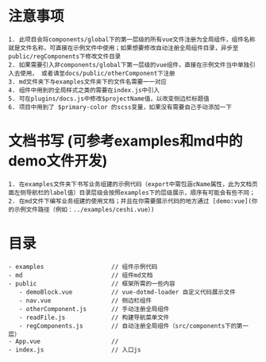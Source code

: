 # 注意事项
    1. 此项目会将components/global下的第一层级的所有vue文件注册为全局组件，组件名称就是文件名称，可直接在示例文件中使用；如果想要修改自动注册全局组件目录，异步至public/regComponents下修改文件目录
    2. 如果需要引入非components/global下第一层级的vue组件，直接在示例文件当中单独引入去使用， 或者请至docs/public/otherComponent下注册
    3. md文件夹下与examples文件夹下的文件名需要一一对应
    4. 组件中用到的全局样式之类的需要在index.js中引入
    5. 可在plugins/docs.js中修改$projectName值，以改变侧边栏标题值
    6. 项目中用到了 $primary-color 的scss变量，如果没有需要自己手动添加一下

# 文档书写 (可参考examples和md中的demo文件开发)
    1. 在examples文件夹下书写业务组建的示例代码（export中需包涵cName属性，此为文档页面左侧导航栏的label值）目录层级会按照examples下的层级展示，顺序有可能会有些不同；
    2. 在md文件下编写业务组建的使用文档；并且在你需要展示代码的地方通过 [demo:vue](你的示例文件路径（例如：../examples/ceshi.vue）)


# 目录

    - examples                   // 组件示例代码
    - md                         // 组件md文档
    - public                     // 框架所需的一些内容
       - demoBlock.vue           // vue-dotmd-loader 自定义代码展示文件
       - nav.vue                 // 侧边栏组件
       - otherComponent.js       // 手动注册全局组件
       - readFile.js             // 构建导航菜单文件
       - regComponents.js        // 自动注册全局组件（src/components下的第一层）
    - App.vue                    // 
    - index.js                   // 入口js
